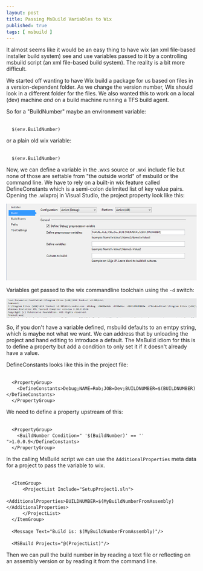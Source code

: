 ```yaml
---
layout: post
title: Passing MsBuild Variables to Wix
published: true
tags: [ msbuild ]
---
```


It almost seems like it would be an easy thing to have wix (an xml file-based installer build system)
see and use variables passed to it by a controlling msbuild script (an xml file-based build system). The
reality is a bit more difficult.

We started off wanting to have Wix build a package for us based on files in a version-dependent
folder. As we change the version number, Wix should look in a different folder for the files. We also
wanted this to work on a local (dev) machine *and* on a build machine running a TFS build agent.

So for a "BuildNumber" maybe an environment variable:

~~~

  $(env.BuildNumber)

~~~

or a plain old wix variable:

~~~  

  $(env.BuildNumber)

~~~

Now, we can define a variable in the .wxs source or .wxi include file but none of those
are settable from "the outside world" of msbuild or the command line. We have to rely on a
built-in wix feature called DefineConstants which is a semi-colon delimited list of
key value pairs. Opening the .wixproj in Visual Studio, the project property look like this:

![project](/img/posts/passing-msbuild-variables-to-wix/wix-project.png)

Variables get passed to the wix commandline toolchain using the <code>-d</code> switch:

![project](/img/posts/passing-msbuild-variables-to-wix/candle-commandline.png)

So, if you don't have a variable defined, msbuild defaults to an emtpy string, which is
maybe not what we want. We can address that by unloading the project and hand editing to
introduce a default. The MsBuild idiom for this is to define a property but add a condition
to only set it if it doesn't already have a value.

DefineConstants looks like this in the project file:

~~~

  <PropertyGroup>
    <DefineConstants>Debug;NAME=Rob;JOB=Dev;BUILDNUMBER=$(BUILDNUMBER)</DefineConstants>
  </PropertyGroup>

~~~

We need to define a property upstream of this:

~~~

  <PropertyGroup>
    <BuildNumber Condition=" '$(BuildNumber)' == '' ">1.0.0.9</DefineConstants>
  </PropertyGroup>

~~~

In the calling MsBuild script we can use the <code>AdditionalProperties</code> meta data
for a project to pass the variable to wix.

~~~

  <ItemGroup>
      <ProjectList Include="SetupProject1.sln">
          <AdditionalProperties>BUILDNUMBER=$(MyBuildNumberFromAssembly)</AdditionalProperties>
      </ProjectList>
  </ItemGroup>

  <Message Text="Build is: $(MyBuildNumberFromAssembly)"/>

  <MSBuild Projects="@(ProjectList)"/>

~~~

Then we can pull the build number in by reading a text file or reflecting on an assembly
version or by reading it from the command line.
